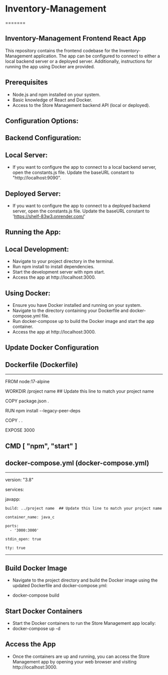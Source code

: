 # Inventory-Management
=======
## Inventory-Management Frontend React App

This repository contains the frontend codebase for the Inventory-Management application. The app can be configured to connect to either a local backend server or a deployed server. Additionally, instructions for running the app using Docker are provided.


## Prerequisites

- Node.js and npm installed on your system.
- Basic knowledge of React and Docker.
- Access to the Store Management backend API (local or deployed).

## Configuration Options:
## Backend Configuration:
## Local Server:

- If you want to configure the app to connect to a local backend server, open the constants.js file.
  Update the baseURL constant to "http://localhost:9090".

## Deployed Server:

- If you want to configure the app to connect to a deployed backend server, open the constants.js file.
  Update the baseURL constant to 'https://shelf-83w3.onrender.com/'


## Running the App:
## Local Development:

- Navigate to your project directory in the terminal.
- Run npm install to install dependencies.
- Start the development server with npm start.
- Access the app at http://localhost:3000.

## Using Docker:
- Ensure you have Docker installed and running on your system.
- Navigate to the directory containing your Dockerfile and docker-compose.yml file.
- Run docker-compose up to build the Docker image and start the app container.
- Access the app at http://localhost:3000.

## Update Docker Configuration 
 ## Dockerfile (Dockerfile)
 -------------------------------------------------------------------------------------------
FROM node:17-alpine

WORKDIR /project name  ## Update this line to match your project name

COPY package.json .

RUN npm install --legacy-peer-deps

COPY . .

EXPOSE 3000

CMD [ "npm", "start" ]
------------------------------------------------------------------------------------------------------
## docker-compose.yml (docker-compose.yml)
------------------------------------------------------------------------------------------------------

version: "3.8"

services:

  javapp:

    build: ../project name  ## Update this line to match your project name

    container_name: java_c

    ports:
      - '3000:3000' 

    stdin_open: true

    tty: true

--------------------------------------------------------------------------------------------------
 ## Build Docker Image
 - Navigate to the project directory and build the Docker image using the updated Dockerfile and       docker-compose.yml:

- docker-compose build

## Start Docker Containers
- Start the Docker containers to run the Store Management app locally:
- docker-compose up -d

## Access the App
- Once the containers are up and running, you can access the Store Management app by opening your web browser and visiting http://localhost:3000.
